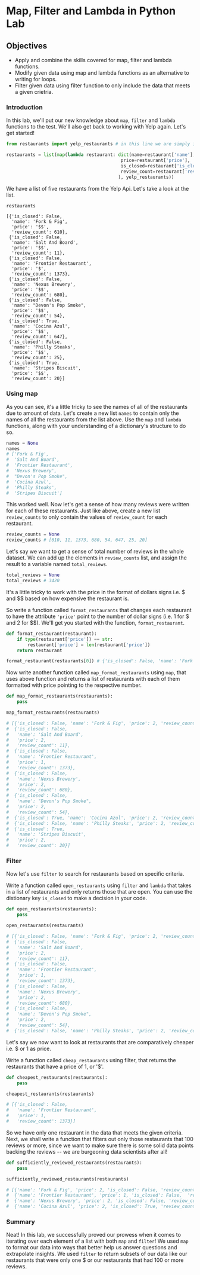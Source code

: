 
# Map, Filter and Lambda in Python Lab

## Objectives
* Apply and combine the skills covered for map, filter and lambda functions.
* Modify given data using map and lambda functions as an alternative to writing for loops.
* Filter given data using filter function to only include the data that meets a given crietria. 

### Introduction

In this lab, we'll put our new knowledge about `map`, `filter` and `lambda` functions to the test. We'll also get back to working with Yelp again. Let's get started!


```python
from restaurants import yelp_restaurants # in this line we are simply importing our data we gathered from Yelp.
```


```python
restaurants = list(map(lambda restaurant: dict(name=restaurant['name'], 
                                           price=restaurant['price'], 
                                           is_closed=restaurant['is_closed'],
                                           review_count=restaurant['review_count'],
                                          ), yelp_restaurants))
```

We have a list of five restaurants from the Yelp Api.  Let's take a look at the list.


```python
restaurants
```




    [{'is_closed': False,
      'name': 'Fork & Fig',
      'price': '$$',
      'review_count': 610},
     {'is_closed': False,
      'name': 'Salt And Board',
      'price': '$$',
      'review_count': 11},
     {'is_closed': False,
      'name': 'Frontier Restaurant',
      'price': '$',
      'review_count': 1373},
     {'is_closed': False,
      'name': 'Nexus Brewery',
      'price': '$$',
      'review_count': 680},
     {'is_closed': False,
      'name': "Devon's Pop Smoke",
      'price': '$$',
      'review_count': 54},
     {'is_closed': True,
      'name': 'Cocina Azul',
      'price': '$$',
      'review_count': 647},
     {'is_closed': False,
      'name': 'Philly Steaks',
      'price': '$$',
      'review_count': 25},
     {'is_closed': True,
      'name': 'Stripes Biscuit',
      'price': '$$',
      'review_count': 20}]



### Using map

As you can see, it's a little tricky to see the names of all of the restaurants due to amount of data. Let's create a new list `names` to contain only the names of all the restaurants from the list above. Use the `map` and `lambda` functions, along with your understanding of a dictionary's structure to do so.


```python
names = None
names
# ['Fork & Fig',
#  'Salt And Board',
#  'Frontier Restaurant',
#  'Nexus Brewery',
#  "Devon's Pop Smoke",
#  'Cocina Azul',
#  'Philly Steaks',
#  'Stripes Biscuit']
```

This worked well. Now let's get a sense of how many reviews were written for each of these restaurants. Just like above, create a new list `review_counts` to only contain the values of `review_count` for each restaurant.    


```python
review_counts = None
review_counts # [610, 11, 1373, 680, 54, 647, 25, 20]
```

Let's say we want to get a sense of total number of reviews in the whole dataset. We can add up the elements in `review_counts` list, and assign the result to a variable named `total_reviews`.


```python
total_reviews = None
total_reviews # 3420
```

It's a little tricky to work with the price in the format of dollars signs i.e. \$ and \$$ based on how expensive the restaurant is.  

So write a function called `format_restaurants` that changes each restaurant to have the attribute `'price'` point to the number of dollar signs (i.e. 1 for \$ and 2 for \$$).  We'll get you started with the function, `format_restaurant`.


```python
def format_restaurant(restaurant):
    if type(restaurant['price']) == str:
        restaurant['price'] = len(restaurant['price'])
    return restaurant
```


```python
format_restaurant(restaurants[0]) # {'is_closed': False, 'name': 'Fork & Fig', 'price': 2, 'review_count': 610}
```

Now write another function called `map_format_restaurants` using `map`, that uses above function and returns a list of restaurants with each of them formatted with price pointing to the respective number.


```python
def map_format_restaurants(restaurants):
    pass
```


```python
map_format_restaurants(restaurants)

# [{'is_closed': False, 'name': 'Fork & Fig', 'price': 2, 'review_count': 610},
#  {'is_closed': False,
#   'name': 'Salt And Board',
#   'price': 2,
#   'review_count': 11},
#  {'is_closed': False,
#   'name': 'Frontier Restaurant',
#   'price': 1,
#   'review_count': 1373},
#  {'is_closed': False,
#   'name': 'Nexus Brewery',
#   'price': 2,
#   'review_count': 680},
#  {'is_closed': False,
#   'name': "Devon's Pop Smoke",
#   'price': 2,
#   'review_count': 54},
#  {'is_closed': True, 'name': 'Cocina Azul', 'price': 2, 'review_count': 647},
#  {'is_closed': False, 'name': 'Philly Steaks', 'price': 2, 'review_count': 25},
#  {'is_closed': True,
#   'name': 'Stripes Biscuit',
#   'price': 2,
#   'review_count': 20}]
```

### Filter

Now let's use `filter` to search for restaurants based on specific criteria.  

Write a function called `open_restaurants` using `filter` and `lambda` that takes in a list of restaurants and only returns those that are open. You can use the distionary key `is_closed` to make a decision in your code. 


```python
def open_restaurants(restaurants):
    pass
```


```python
open_restaurants(restaurants)

# [{'is_closed': False, 'name': 'Fork & Fig', 'price': 2, 'review_count': 610},
#  {'is_closed': False,
#   'name': 'Salt And Board',
#   'price': 2,
#   'review_count': 11},
#  {'is_closed': False,
#   'name': 'Frontier Restaurant',
#   'price': 1,
#   'review_count': 1373},
#  {'is_closed': False,
#   'name': 'Nexus Brewery',
#   'price': 2,
#   'review_count': 680},
#  {'is_closed': False,
#   'name': "Devon's Pop Smoke",
#   'price': 2,
#   'review_count': 54},
#  {'is_closed': False, 'name': 'Philly Steaks', 'price': 2, 'review_count': 25}]
```

Let's say we now want to look at restaurants that are comparatively cheaper i.e. \$ or 1 as price. 

Write a function called `cheap_restaurants` using filter, that returns the restaurants that have a price of  1, or '$'.  


```python
def cheapest_restaurants(restaurants):
    pass
```


```python
cheapest_restaurants(restaurants)

# [{'is_closed': False,
#   'name': 'Frontier Restaurant',
#   'price': 1,
#   'review_count': 1373}]
```

So we have only one restaurant in the data that meets the given criteria. Next, we shall write a function that filters out only those restaurants that 100 reviews or more, since we want to make sure there is some solid data points backing the reviews -- we are burgeoning data scientists after all!


```python
def sufficiently_reviewed_restaurants(restaurants):
    pass
```


```python
sufficiently_reviewed_restaurants(restaurants)

# [{'name': 'Fork & Fig', 'price': 2, 'is_closed': False, 'review_count': 610},
#  {'name': 'Frontier Restaurant', 'price': 1, 'is_closed': False,  'review_count': 1373},
#  {'name': 'Nexus Brewery', 'price': 2, 'is_closed': False, 'review_count': 680},
#  {'name': 'Cocina Azul', 'price': 2, 'is_closed': True, 'review_count': 647}]
```

### Summary

Neat! In this lab, we successfully proved our prowess when it comes to iterating over each element of a list with both `map` and `filter`! We used `map` to format our data into ways that better help us answer questions and extrapolate insights. We used `filter` to return subsets of our data like our restaurants that were only one $ or our restaurants that had 100 or more reviews.
